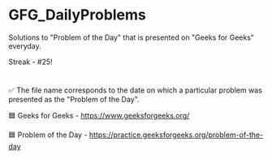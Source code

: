 # GFG_DailyProblems
Solutions to "Problem of the Day" that is presented on "Geeks for Geeks" everyday.

Streak - #25!
#
✅ The file name corresponds to the date on which a particular problem was presented as the "Problem of the Day".

🟦 Geeks for Geeks - https://www.geeksforgeeks.org/

🟦 Problem of the Day - https://practice.geeksforgeeks.org/problem-of-the-day
#
